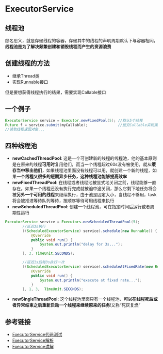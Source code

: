 # ExecutorService

## 线程池

顾名思义，就是存储线程的容器，存储其中的线程的声明周期默认下与容器相同，**线程池是为了解决频繁创建和销毁线程而产生的资源浪费**

## 创建线程的方法

* 继承Thread类
* 实现Runnable接口

但是要想获得线程执行的结果，需要实现Callable接口

## 一个例子

```java
ExecutorService service = Executor.newFixedPool(5); //默认5个线程
Future f = service.submit(myCallable);              //提交Callable实现类，获得返回值Future
//读取线程返回对象...
```

## 四种线程池

* **newCachedThreadPool**: 这是一个可创建新的线程的线程池，他的基本原则是在原来的线程**可用时**复用他们，而当一个线程超过60s没有被使用，就从**缓存当中移出他们**，如果线程池里面没有线程可以用，就创建一个新的线程，如果**一个线程又很多的短期异步任务，这种线程池能够提高效率**
* **newFixedThreadPool**: 在线程或者线程池被显式地关闭之前，线程能够一直存在，如果一个线程还没有执行完成就被迫中途关闭，那么它剩下地任务将会被**另外一个可用的线程**来继续执行，由于池是固定大小，当线程不够用，task将会被推进等待队列等待，按顺序等待可用线程来执行
* **newScheduledThreadPool**: 创建一个线程池，可在指定时间后运行或者周期性运行

```java
ExecutorService service = Executors.newScheduledThreadPool(5);
        //延迟3s执行
        ((ScheduledExecutorService) service).schedule(new Runnable() {
            @Override
            public void run() {
                System.out.println("delay for 3s...");
            }
        }, 3, TimeUnit.SECONDS);

        //延迟1s后每3s执行一次
        ((ScheduledExecutorService) service).scheduleAtFixedRate(new Runnable() {
            @Override
            public void run() {
                System.out.println("execute at fixed rate...");
            }
        }, 1, 3,  TimeUnit.SECONDS);
```

* **newSingleThreadPool**: 这个线程池里面只有一个线程池，**可以在线程死后或者异常结束之后重新启动一个线程来继续原来的任务**!又称“死灰复燃”

## 参考链接

* [ExecutorService代码测试](/src/concurrent/MyExecutorService.java)
* [ExecutorService解析](https://blog.csdn.net/fwt336/article/details/81530581)
* [ExecutorService讲解](https://blog.csdn.net/wanghao_0206/article/details/76460877)